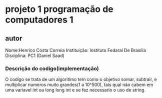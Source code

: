 # projeto 1 programação de computadores 1
## autor
Nome:Henrico Costa Correia 
Instituição: Instituto Fedaral De Brasília
Disciplina: PC1 (Daniel Saad)

### Descrição do codigo(implementação)
O codigo se trata de um algoritimo tem como o objetivo somar, subtrair, e multiplicar 
numeros muito grandes(1 a 10^500), tais qual não cabem em uma variavel int ou long long int
e se fez necessario o uso de string.
 